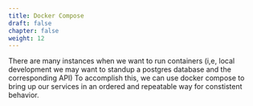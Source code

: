 ```yaml
---
title: Docker Compose
draft: false
chapter: false
weight: 12
---
```


There are many instances when we want to run containers (i,e, local development we may want to standup a postgres database and the corresponding API) To accomplish this, we can use docker compose to bring up our services in an ordered and repeatable way for constistent behavior.
